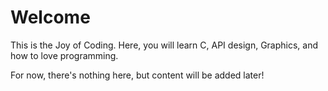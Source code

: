# Welcome

This is the Joy of Coding. Here, you will learn C, API design, Graphics, and how to love programming. 

For now, there's nothing here, but content will be added later!